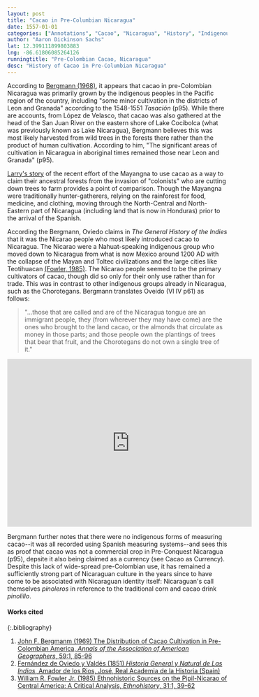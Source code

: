 ```yaml
---
layout: post
title: "Cacao in Pre-Columbian Nicaragua"
date: 1557-01-01
categories: ["Annotations", "Cacao", "Nicaragua", "History", "Indigenous"]
author: "Aaron Dickinson Sachs"
lat: 12.399111899803883
lng: -86.61806085264126
runningtitle: "Pre-Colombian Cacao, Nicaragua"
desc: "History of Cacao in Pre-Columbian Nicaragua"
---
```


According to [Bergmann (1968)](https://www-tandfonline-com.stmarys-ca.idm.oclc.org/doi/abs/10.1111/j.1467-8306.1969.tb00659.x), it appears that cacao in pre-Colombian Nicaragua was primarily grown by the indigenous peoples in the Pacific region of the country, including "some minor cultivation in the districts of Leon and Granada" according to the 1548-1551 *Tasación* (p95).  While there are accounts, from López de Velasco, that cacao was also gathered at the head of the San Juan River on the eastern shore of Lake Cocibolca (what was previously known as Lake Nicaragua), Bergmann believes this was most likely harvested from wild trees in the forests there rather than the product of human cultivation. According to him, "The significant areas of cultivation in Nicaragua in aboriginal times remained those near Leon and Granada" (p95). 

[Larry's story](https://adsachs.github.io/flaneur/#/article/2017-06-09-larry) of the recent effort of the Mayangna to use cacao as a way to claim their ancestral forests from the invasion of "colonists" who are cutting down trees to farm provides a point of comparison. Though the Mayangna were traditionally hunter-gatherers, relying on the rainforest for food, medicine, and clothing, moving through the North-Central and North-Eastern part of Nicaragua (including land that is now in Honduras) prior to the arrival of the Spanish.

According the Bergmann, Oviedo claims in *The General History of the Indies* that it was the Nicarao people who most likely introduced cacao to Nicaragua. The Nicarao were a Nahuat-speaking indigenous group who moved down to Nicaragua from what is now Mexico around 1200 AD with the collapse of the Mayan and Toltec civilizations and the large cities like Teotihuacan [(Fowler, 1985)](https://www.jstor.org/stable/482092?seq=1). The Nicarao people seemed to be the primary cultivators of cacao, though did so only for their only use rather than for trade. This was in contrast to other indigenous groups already in Nicaragua, such as the Chorotegans. Bergmann translates Oveido (Vl IV p61) as follows:
>  "...those that are called and are of the Nicaragua tongue are an immigrant people, they (from wherever they may have come) are the ones who brought to the land cacao, or the almonds that circulate as money in those parts; and those people own the plantings of trees that bear that fruit, and the Chorotegans do not own a single tree of it."

<iframe src="https://archive.org/details/gri_33125000607479/page/n73/mode/2up" width="560" height="384" frameborder="0" webkitallowfullscreen="true" mozallowfullscreen="true" allowfullscreen></iframe>

Bergmann further notes that there were no indigenous forms of measuring cacao--it was all recorded using Spanish measuring systems--and sees this as proof that cacao was not a commercial crop in Pre-Conquest Nicaragua (p95), depsite it also being claimed as a currency (see Cacao as Currency). Despite this lack of wide-spread pre-Colombian use, it has remained a sufficiently strong part of Nicaraguan culture in the years since to have come to be associated with Nicaraguan identity itself: Nicaraguan's call themselves *pinoleros* in reference to the traditional corn and cacao drink *pinolillo*. 

#### Works cited

{:.bibliography}
1. [John F. Bergmanm (1969) The Distribution of Cacao Cultivation in Pre-Colombian America, *Annals of the Association of American Geographers*, 59:1, 85-96](10.1111/j.1467-8306.1969.tb00659.x)
2. [Fernández de Oviedo y Valdés (1851) *Historia General y Natural de Las Indias*, Amador de los Rios, José, Real Academia de la Historia (Spain)](https://archive.org/details/gri_33125000607479)
3. [William R. Fowler Jr. (1985) Ethnohistoric Sources on the Pipil-Nicarao of Central America: A Critical Analysis, *Ethnohistory*, 31:1, 39-62]( https://www.jstor.org/stable/482092 )
